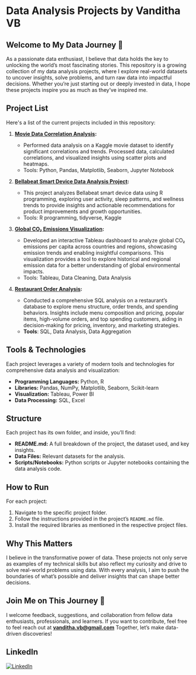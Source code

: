 # Data Analysis Projects by Vanditha VB

## Welcome to My Data Journey 🚀

As a passionate data enthusiast, I believe that data holds the key to unlocking the world’s most fascinating stories. This repository is a growing collection of my data analysis projects, where I explore real-world datasets to uncover insights, solve problems, and turn raw data into impactful decisions. Whether you’re just starting out or deeply invested in data, I hope these projects inspire you as much as they’ve inspired me.

## Project List
Here's a list of the current projects included in this repository:

1. **[Movie Data Correlation Analysis](https://github.com/vandithavb/Data_Analysis_Projects/tree/main/Movie%20Data%20Correlation%20Analysis):**
   - Performed data analysis on a Kaggle movie dataset to identify significant correlations and trends. Processed data, calculated correlations, and visualized insights using scatter plots and heatmaps.
   - Tools: Python, Pandas, Matplotlib, Seaborn, Jupyter Notebook

2. **[Bellabeat Smart Device Data Analysis Project](https://github.com/vandithavb/Data_Analysis_Projects/tree/main/Smart%20Device%20Data%20Analysis):**
   - This project analyzes Bellabeat smart device data using R programming, exploring user activity, sleep patterns, and wellness trends to provide insights and actionable recommendations for product improvements and growth opportunities.
   - Tools: R programming, tidyverse, Kaggle

3. **[Global CO₂ Emissions Visualization](https://github.com/vandithavb/Data_Analysis_Projects/tree/main/Global%20co2%20emissions):**
   - Developed an interactive Tableau dashboard to analyze global CO₂ emissions per capita across countries and regions, showcasing emission trends and enabling insightful comparisons. This visualization provides a tool to explore historical and regional emission data for a better understanding of global environmental impacts.
   - Tools: Tableau, Data Cleaning, Data Analysis

3. **[Restaurant Order Analysis](https://github.com/vandithavb/Data_Analysis_Projects/tree/main/Restaurant%20Order%20Analysis):**
   - Conducted a comprehensive SQL analysis on a restaurant’s database to explore menu structure, order trends, and spending behaviors. Insights include menu composition and pricing, popular items, high-volume orders, and top spending customers, aiding in decision-making for pricing, inventory, and marketing strategies.
   - **Tools**: SQL, Data Analysis, Data Aggregation

## Tools & Technologies
Each project leverages a variety of modern tools and technologies for comprehensive data analysis and visualization:

- **Programming Languages:** Python, R
- **Libraries:** Pandas, NumPy, Matplotlib, Seaborn, Scikit-learn
- **Visualization:** Tableau, Power BI
- **Data Processing:** SQL, Excel

## Structure
Each project has its own folder, and inside, you’ll find:

- **README.md:** A full breakdown of the project, the dataset used, and key insights.
- **Data Files:** Relevant datasets for the analysis.
- **Scripts/Notebooks:** Python scripts or Jupyter notebooks containing the data analysis code.

## How to Run
For each project:
1. Navigate to the specific project folder.
2. Follow the instructions provided in the project’s `README.md` file.
3. Install the required libraries as mentioned in the respective project files.

## Why This Matters
I believe in the transformative power of data. These projects not only serve as examples of my technical skills but also reflect my curiosity and drive to solve real-world problems using data. With every analysis, I aim to push the boundaries of what’s possible and deliver insights that can shape better decisions.

## Join Me on This Journey 🚀
I welcome feedback, suggestions, and collaboration from fellow data enthusiasts, professionals, and learners. If you want to contribute, feel free to feel reach out at **vanditha.vb@gmail.com** Together, let’s make data-driven discoveries!


## LinkedIn  
[![LinkedIn](https://img.shields.io/badge/LinkedIn-0077B5?logo=linkedin&logoColor=white)](https://www.linkedin.com/in/vanditha-vb-6b9b12196/)



